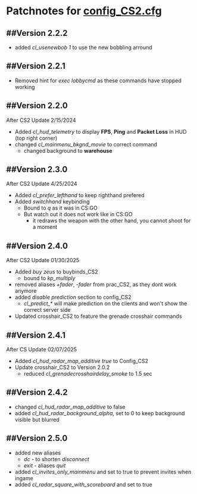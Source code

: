 # Patchnotes for [config_CS2.cfg](https://github.com/julis99/CS_Config/blob/main/CS2/config_CS2.cfg)

## ##Version 2.2.2

- added *cl_usenewbob 1* to use the new bobbling arround

## ##Version 2.2.1

- Removed hint for *exec lobbycmd* as these commands have stopped working

## ##Version 2.2.0

After CS2 Update 2/15/2024

- Added *cl_hud_telemetry* to display **FPS**, **Ping** and **Packet Loss** in HUD (top right corner)
- changed *cl_mainmenu_bkgnd_movie* to correct command
  - changed background to **warehouse**

## ##Version 2.3.0

After CS2 Update 4/25/2024

- Added *cl_prefer_lefthand* to keep righthand prefered
- Added *switchhand* keybinding
  - Bound to *q* as it was in CS:GO
  - But watch out it does not work like in CS:GO
    - it redraws the weapon with the other hand, you cannot shoot for a moment

## ##Version 2.4.0

After CS2 Update 01/30/2025

- Added *buy zeus* to buybinds_CS2
  - bound to *kp_multiply*
- removed aliases *+fader*, *-fader* from prac_CS2, as they dont work anymore
- added *disable prediction* section to config_CS2
  - *cl_predict_\** will make prediction on the clients and won't show the correct server side
- Updated crosshair_CS2 to feature the grenade crosshair commands

## ##Version 2.4.1

After CS Update 02/07/2025

- Added *cl_hud_radar_map_additive true* to Config_CS2
- Update crosshair_CS2 to Version 2.0.2
  - reduced *cl_grenadecrosshairdelay_smoke* to 1.5 sec

## ##Version 2.4.2

- changed *cl_hud_radar_map_additive* to false
- added *cl_hud_radar_background_alpha*, set to 0 to keep background visible but blurred

## ##Version 2.5.0

- added new aliases
  - *dc*   - to shorten *disconnect*
  - *exit* - aliases *quit*
- added *cl_invites_only_mainmenu* and set to true to prevent invites when ingame
- added *cl_radar_square_with_scoreboard* and set to true